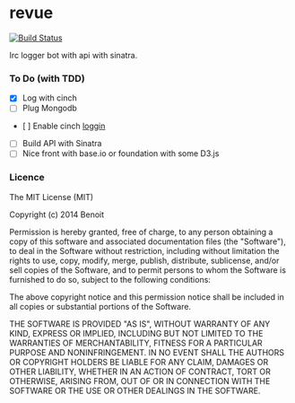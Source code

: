 revue
=====

[![Build Status](https://travis-ci.org/benoittgt/revue.svg?branch=master)](https://travis-ci.org/benoittgt/revue)

Irc logger bot with api with sinatra.

### To Do (with TDD)

* [X] Log with cinch
* [ ] Plug Mongodb
* [ ] Enable cinch [loggin](https://github.com/cinchrb/cinch/blob/48ea90d25f0d46ca4c4aba8fe1934e5cc6210a5e/docs/logging.md)
* [ ] Build API with Sinatra
* [ ] Nice front with base.io or foundation with some D3.js

### Licence

The MIT License (MIT)

Copyright (c) 2014 Benoit

Permission is hereby granted, free of charge, to any person obtaining a copy
of this software and associated documentation files (the "Software"), to deal
in the Software without restriction, including without limitation the rights
to use, copy, modify, merge, publish, distribute, sublicense, and/or sell
copies of the Software, and to permit persons to whom the Software is
furnished to do so, subject to the following conditions:

The above copyright notice and this permission notice shall be included in all
copies or substantial portions of the Software.

THE SOFTWARE IS PROVIDED "AS IS", WITHOUT WARRANTY OF ANY KIND, EXPRESS OR
IMPLIED, INCLUDING BUT NOT LIMITED TO THE WARRANTIES OF MERCHANTABILITY,
FITNESS FOR A PARTICULAR PURPOSE AND NONINFRINGEMENT. IN NO EVENT SHALL THE
AUTHORS OR COPYRIGHT HOLDERS BE LIABLE FOR ANY CLAIM, DAMAGES OR OTHER
LIABILITY, WHETHER IN AN ACTION OF CONTRACT, TORT OR OTHERWISE, ARISING FROM,
OUT OF OR IN CONNECTION WITH THE SOFTWARE OR THE USE OR OTHER DEALINGS IN THE
SOFTWARE.

